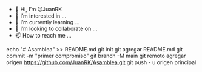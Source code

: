 - 👋 Hi, I’m @JuanRK
- 👀 I’m interested in ...
- 🌱 I’m currently learning ...
- 💞️ I’m looking to collaborate on ...
- 📫 How to reach me ...

<!---
JuanRK/JuanRK is a ✨ special ✨ repository because its `README.md` (this file) appears on your GitHub profile.
You can click the Preview link to take a look at your changes.
--->
echo "# Asamblea" >> README.md 
git init 
git agregar README.md 
git commit -m "primer compromiso" 
git branch -M main 
git remoto agregar origen https://github.com/JuanRK/Asamblea.git
 git push - u origen principal
